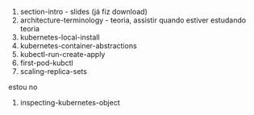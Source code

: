 1. section-intro - slides (já fiz download)
1. architecture-terminology - teoria, assistir quando estiver estudando teoria
1. kubernetes-local-install
1. kubernetes-container-abstractions
1. kubectl-run-create-apply
1. first-pod-kubctl
1. scaling-replica-sets


estou no
1. inspecting-kubernetes-object
